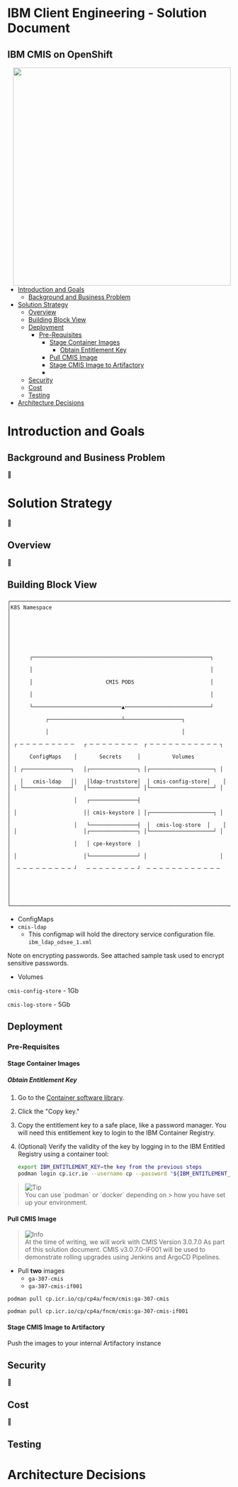 <h1>IBM Client Engineering - Solution Document</h1>

<h2>IBM CMIS on OpenShift</h2>
<img align="right" src="https://user-images.githubusercontent.com/95059/166857681-99c92cdc-fa62-4141-b903-969bd6ec1a41.png" width="491" >

- [Introduction and Goals](#introduction-and-goals)
  - [Background and Business Problem](#background-and-business-problem)
- [Solution Strategy](#solution-strategy)
  - [Overview](#overview)
  - [Building Block View](#building-block-view)
  - [Deployment](#deployment)
    - [Pre-Requisites](#pre-requisites)
      - [Stage Container Images](#stage-container-images)
        - [Obtain Entitlement Key](#obtain-entitlement-key)
      - [Pull CMIS Image](#pull-cmis-image)
      - [Stage CMIS Image to Artifactory](#stage-cmis-image-to-artifactory)
      - [](#)
  - [Security](#security)
  - [Cost](#cost)
  - [Testing](#testing)
- [Architecture Decisions](#architecture-decisions)

# Introduction and Goals

## Background and Business Problem

🚧️

# Solution Strategy

🚧️

## Overview

🚧️

## Building Block View

```
┌─────────────────────────────────────────────────────────────────────┐
│K8S Namespace                                                        │
│                                                                     │
│                                                                     │
│                                                                     │
│      ┌────────────────────────────────────────────────────────┐     │
│      │                                                        │     │
│      │                       CMIS PODS                        │     │
│      │                                                        │     │
│      └────────────────────────────▲───────────────────────────┘     │
│           ┌───────────────────────┴──────────────────┐              │
│           │                                          │              │
│ ┌ ─ ─ ─ ─ ─ ─ ─ ─ ─   ┌ ─ ─ ─ ─ ─ ─ ─ ─  ┌ ─ ─ ─ ─ ─ ─ ─ ─ ─ ─ ─ ┐  │
│      ConfigMaps    │       Secrets     │          Volumes           │
│ │ ┌───────────────┐   │┌───────────────┐ │┌────────────────────┐ │  │
│   │   cmis-ldap   ││   │ldap-truststore│  │ cmis-config-store│    │
│ │ └───────────────┘   │└───────────────┘ │└────────────────────┘ │  │
│                    │   ┌───────────────┤                            │
│ │                     ││ cmis-keystore │ │┌────────────────────┐ │  │
│                    │   └───────────────┤  │  cmis-log-store  │    │
│ │                     │┌───────────────┐ │└────────────────────┘ │  │
│                    │   │ cpe-keystore  │                            │
│ │                     │└───────────────┘ │                       │  │
│  ─ ─ ─ ─ ─ ─ ─ ─ ─ ┘   ─ ─ ─ ─ ─ ─ ─ ─ ┘  ─ ─ ─ ─ ─ ─ ─ ─ ─ ─ ─ ─   │
│                                                                     │
│                                                                     │
└─────────────────────────────────────────────────────────────────────┘
```

- ConfigMaps
- `cmis-ldap`
  - This configmap will hold the directory service configuration file.
`ibm_ldap_odsee_1.xml`


Note on encrypting passwords. See attached sample task used to encrypt sensitive passwords.

- Volumes

`cmis-config-store` - 1Gb

`cmis-log-store` - 5Gb


## Deployment
### Pre-Requisites
#### Stage Container Images
##### Obtain Entitlement Key

1. Go to the [Container software library](https://myibm.ibm.com/products-services/containerlibrary).

2. Click the "Copy key."

3. Copy the entitlement key to a safe place, like a password manager. You will need this entitlement key to login to the IBM Container Registry.

4. (Optional) Verify the validity of the key by logging in to the IBM Entitled Registry using a container tool:

   ```sh
   export IBM_ENTITLEMENT_KEY=the key from the previous steps
   podman login cp.icr.io --username cp --password "${IBM_ENTITLEMENT_KEY:?}"
   ```

> <picture>
>   <source media="(prefers-color-scheme: light)" srcset="https://github.com/Mqxx/GitHub-Markdown/blob/main/blockquotes/badge/light-theme/tip.svg">
>   <img alt="Tip" src="https://github.com/Mqxx/GitHub-Markdown/blob/main/blockquotes/badge/dark-theme/tip.svg">
> </picture><br>
> You can use `podman` or `docker` depending on > how you have set up your environment.

#### Pull CMIS Image
> <picture>
>   <source media="(prefers-color-scheme: light)" srcset="https://github.com/Mqxx/GitHub-Markdown/blob/main/blockquotes/badge/light-theme/info.svg">
>   <img alt="Info" src="https://github.com/Mqxx/GitHub-Markdown/blob/main/blockquotes/badge/dark-theme/info.svg">
> </picture><br>
> At the time of writing, we will work with CMIS Version 3.0.7.0 As part of this solution document. CMIS v3.0.7.0-IF001 will be used to demonstrate rolling upgrades using Jenkins and ArgoCD Pipelines.

- Pull **two** images
  - `ga-307-cmis`
  - `ga-307-cmis-if001`

```
podman pull cp.icr.io/cp/cp4a/fncm/cmis:ga-307-cmis
```

```
podman pull cp.icr.io/cp/cp4a/fncm/cmis:ga-307-cmis-if001
```

#### Stage CMIS Image to Artifactory

Push the images to your internal Artifactory instance

####
## Security

🚧️

## Cost

🚧️

## Testing

# Architecture Decisions
